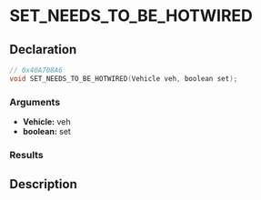 # SET_NEEDS_TO_BE_HOTWIRED

## Declaration
```cpp
// 0x40A708A6
void SET_NEEDS_TO_BE_HOTWIRED(Vehicle veh, boolean set);
```

### Arguments
- **Vehicle:** veh
- **boolean:** set

### Results

## Description
